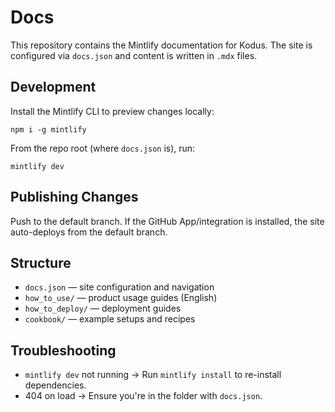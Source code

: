# Docs

This repository contains the Mintlify documentation for Kodus. The site is configured via `docs.json` and content is written in `.mdx` files.

## Development

Install the Mintlify CLI to preview changes locally:

```
npm i -g mintlify
```

From the repo root (where `docs.json` is), run:

```
mintlify dev
```

## Publishing Changes

Push to the default branch. If the GitHub App/integration is installed, the site auto-deploys from the default branch.

## Structure

- `docs.json` — site configuration and navigation
- `how_to_use/` — product usage guides (English)
- `how_to_deploy/` — deployment guides
- `cookbook/` — example setups and recipes

## Troubleshooting

- `mintlify dev` not running → Run `mintlify install` to re-install dependencies.
- 404 on load → Ensure you're in the folder with `docs.json`.

